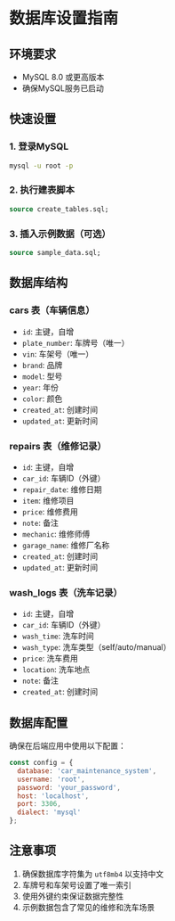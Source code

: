 # 数据库设置指南

## 环境要求
- MySQL 8.0 或更高版本
- 确保MySQL服务已启动

## 快速设置

### 1. 登录MySQL
```bash
mysql -u root -p
```

### 2. 执行建表脚本
```sql
source create_tables.sql;
```

### 3. 插入示例数据（可选）
```sql
source sample_data.sql;
```

## 数据库结构

### cars 表（车辆信息）
- `id`: 主键，自增
- `plate_number`: 车牌号（唯一）
- `vin`: 车架号（唯一）
- `brand`: 品牌
- `model`: 型号
- `year`: 年份
- `color`: 颜色
- `created_at`: 创建时间
- `updated_at`: 更新时间

### repairs 表（维修记录）
- `id`: 主键，自增
- `car_id`: 车辆ID（外键）
- `repair_date`: 维修日期
- `item`: 维修项目
- `price`: 维修费用
- `note`: 备注
- `mechanic`: 维修师傅
- `garage_name`: 维修厂名称
- `created_at`: 创建时间
- `updated_at`: 更新时间

### wash_logs 表（洗车记录）
- `id`: 主键，自增
- `car_id`: 车辆ID（外键）
- `wash_time`: 洗车时间
- `wash_type`: 洗车类型（self/auto/manual）
- `price`: 洗车费用
- `location`: 洗车地点
- `note`: 备注
- `created_at`: 创建时间

## 数据库配置

确保在后端应用中使用以下配置：

```javascript
const config = {
  database: 'car_maintenance_system',
  username: 'root',
  password: 'your_password',
  host: 'localhost',
  port: 3306,
  dialect: 'mysql'
};
```

## 注意事项

1. 确保数据库字符集为 `utf8mb4` 以支持中文
2. 车牌号和车架号设置了唯一索引
3. 使用外键约束保证数据完整性
4. 示例数据包含了常见的维修和洗车场景 